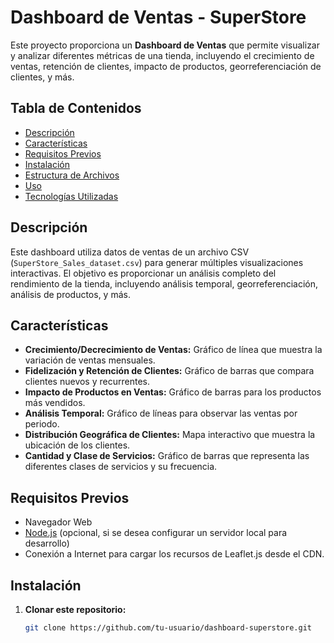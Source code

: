 # Dashboard de Ventas - SuperStore

Este proyecto proporciona un **Dashboard de Ventas** que permite visualizar y analizar diferentes métricas de una tienda, incluyendo el crecimiento de ventas, retención de clientes, impacto de productos, georreferenciación de clientes, y más.

## Tabla de Contenidos
- [Descripción](#descripción)
- [Características](#características)
- [Requisitos Previos](#requisitos-previos)
- [Instalación](#instalación)
- [Estructura de Archivos](#estructura-de-archivos)
- [Uso](#uso)
- [Tecnologías Utilizadas](#tecnologías-utilizadas)

## Descripción
Este dashboard utiliza datos de ventas de un archivo CSV (`SuperStore_Sales_dataset.csv`) para generar múltiples visualizaciones interactivas. El objetivo es proporcionar un análisis completo del rendimiento de la tienda, incluyendo análisis temporal, georreferenciación, análisis de productos, y más.

## Características
- **Crecimiento/Decrecimiento de Ventas:** Gráfico de línea que muestra la variación de ventas mensuales.
- **Fidelización y Retención de Clientes:** Gráfico de barras que compara clientes nuevos y recurrentes.
- **Impacto de Productos en Ventas:** Gráfico de barras para los productos más vendidos.
- **Análisis Temporal:** Gráfico de líneas para observar las ventas por periodo.
- **Distribución Geográfica de Clientes:** Mapa interactivo que muestra la ubicación de los clientes.
- **Cantidad y Clase de Servicios:** Gráfico de barras que representa las diferentes clases de servicios y su frecuencia.

## Requisitos Previos
- Navegador Web
- [Node.js](https://nodejs.org/) (opcional, si se desea configurar un servidor local para desarrollo)
- Conexión a Internet para cargar los recursos de Leaflet.js desde el CDN.

## Instalación
1. **Clonar este repositorio:**
   ```bash
   git clone https://github.com/tu-usuario/dashboard-superstore.git
